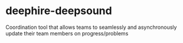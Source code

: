 # deephire-deepsound
Coordination tool that allows teams to seamlessly and asynchronously update their team members on progress/problems
